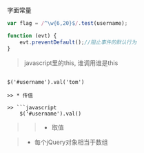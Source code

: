字面常量
```javascript 
var flag = /^\w{6,20}$/.test(username);
``` 

```javascript 
function (evt) {
    evt.preventDefault();//阻止事件的默认行为
}
``` 
> javascript里的this, 谁调用谁是this

>> ```javascript 
    $('#username').val('tom')
``` 
>> * 传值

>> ```javascript 
    $('#username').val()
``` 
>> * 取值

> * 每个jQuery对象相当于数组
